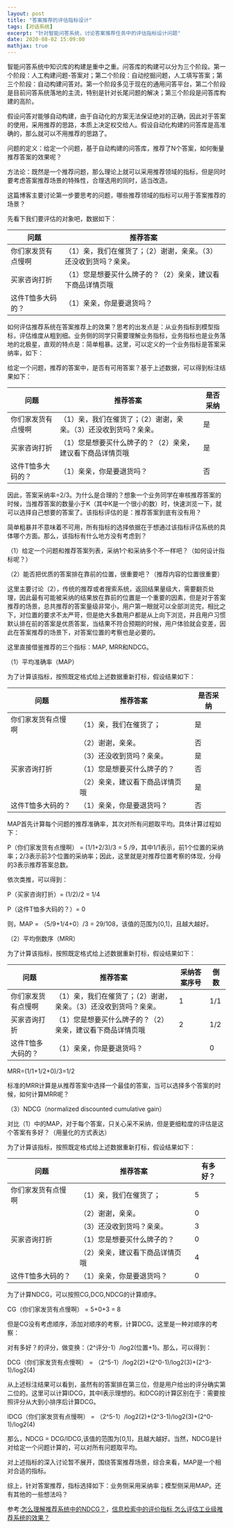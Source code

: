 ```yaml
---
layout: post
title: "答案推荐的评估指标设计"
tags: [对话系统]
excerpt: "针对智能问答系统，讨论答案推荐任务中的评估指标设计问题"
date: 2020-08-02 15:09:00
mathjax: true
---
```


智能问答系统中知识库的构建是重中之重。问答库的构建可以分为三个阶段。第一个阶段：人工构建问题-答案对；第二个阶段：自动挖掘问题，人工填写答案；第三个阶段：自动构建问答对。第一个阶段多见于现在的通用问答平台，第二个阶段是目前问答系统落地的主流，特别是针对长尾问题的解决；第三个阶段是问答库构建的高阶。

假设问答对能够自动构建，由于自动化的方案无法保证绝对的正确，因此对于答案的使用，采用推荐的思路，本质上决定权交给人。假设自动化构建的问答库是高准确的，那么就可以不用推荐的思路了。

问题的定义：给定一个问题，基于自动构建的问答库，推荐了N个答案，如何衡量推荐答案的效果呢？

方法论：既然是一个推荐问题，那么理论上就可以采用推荐领域的指标，但是同时要考虑答案推荐场景的特殊性，合理选用的同时，适当改造。

这篇博客主要讨论第一步要思考的问题，哪些推荐领域的指标可以用于答案推荐的场景？

先看下我们要评估的对象吧，数据如下：

|问题|推荐答案|
|------|------|
|你们家发货有点慢啊|（1）亲，我们在催货了；（2）谢谢，亲亲。（3）还没收到货吗？亲亲。|
|买家咨询打折|（1）您是想要买什么牌子的？（2）亲亲，建议看下商品详情页哦|
|这件T恤多大码的？|（1）亲亲，你是要退货吗？|

如何评估推荐系统在答案推荐上的效果？思考的出发点是：从业务指标到模型指标，评估维度从粗到细。业务侧的同学只需要理解业务指标，业务指标也是业务落地的北极星，直观的特点是：简单粗暴。这里，可以定义的一个业务指标是答案采纳率，如下：

给定一个问题，推荐的答案中，是否有可用答案？基于上述数据，可以得到标注结果如下：

|问题|推荐答案|是否采纳|
|------|------|------|
|你们家发货有点慢啊|（1）亲，我们在催货了；（2）谢谢，亲亲。（3）还没收到货吗？亲亲。|是|
|买家咨询打折|（1）您是想要买什么牌子的？（2）亲亲，建议看下商品详情页哦|是|
|这件T恤多大码的？|（1）亲亲，你是要退货吗？|否|

因此，答案采纳率=2/3。为什么是合理的？想象一个业务同学在审核推荐答案的时候，当推荐答案的数量小于K（其中K是一个很小的数）时，快速浏览一下，就可以选择自己想要的答案了。该指标评估的是：推荐答案到底有没有用？

简单粗暴并不意味着不可用，所有指标的选择依据在于想通过该指标评估系统的具体哪个方面。那么，该指标有什么地方没有考虑到？

（1）给定一个问题和推荐答案列表，采纳1个和采纳多个不一样吧？（如何设计指标呢？）

（2）能否把优质的答案排在靠前的位置，很重要吧？（推荐内容的位置很重要）

这里主要讨论（2），传统的推荐或者搜索系统，返回结果量级大，需要翻页处理，因此最有可能被采纳的结果放在靠前的位置是一个重要的因素，但是对于答案推荐的场景，总共推荐的答案量级非常小，用户第一眼就可以全部浏览完，相比之下，对位置的要求不太严苛，但是绝大多数用户都是从上向下浏览，并且用户习惯默认排在前的答案是优质答案，当结果不符合预期的时候，用户体验就会变差，因此在答案推荐的场景下，对答案位置的考察也是必要的。

这里直接借鉴推荐的三个指标：MAP, MRR和NDCG。

（1）平均准确率（MAP）

为了计算该指标，按照既定格式给上述数据重新打标，假设结果如下：

问题|推荐答案|是否采纳|
|------|------|------|
|你们家发货有点慢啊|（1）亲，我们在催货了；|是|
||（2）谢谢，亲亲。|否|
||（3）还没收到货吗？亲亲。|是|
|买家咨询打折|（1）您是想要买什么牌子的？|否|
||（2）亲亲，建议看下商品详情页哦|是|
|这件T恤多大码的？|（1）亲亲，你是要退货吗？|否|

MAP首先计算每个问题的推荐准确率，其次对所有问题取平均。具体计算过程如下：

P（你们家发货有点慢啊） = (1/1+2/3)/3 = 5 /9，其中1/1表示，前1个位置的采纳率；2/3表示前3个位置的采纳率；因此，这里就是对推荐位置考察的体现，分母的3表示推荐答案总数。

依次类推，可以得到：

P（买家咨询打折）= (1/2)/2  = 1/4

P（这件T恤多大码的？）= 0

则，MAP = （5/9+1/4+0）/3 = 29/108，该值的范围为[0,1]，且越大越好。

（2）平均倒数序（MRR）

为了计算该指标，按照既定格式给上述数据重新打标，假设结果如下：

|问题|推荐答案|采纳答案序号|倒数|
|------|------|------|------|
|你们家发货有点慢啊|（1）亲，我们在催货了；（2）谢谢，亲亲。（3）还没收到货吗？亲亲。|1|1/1|
|买家咨询打折|（1）您是想要买什么牌子的？（2）亲亲，建议看下商品详情页哦|2|1/2|
|这件T恤多大码的？|（1）亲亲，你是要退货吗？||0|

MRR=(1/1+1/2+0)/3=1/2

标准的MRR计算是从推荐答案中选择一个最佳的答案，当可以选择多个答案的时候，如何计算MRR呢？

（3）NDCG（normalized discounted cumulative gain）

对比（1）中的MAP，对于每个答案，只关心采不采纳，但是更细粒度的评估是这个答案有多好？（用量化的方式表达）

为了计算该指标，按照既定格式给上述数据重新打标，假设结果如下：

问题|推荐答案|有多好？|
|------|------|------|
|你们家发货有点慢啊|（1）亲，我们在催货了；|5|
||（2）谢谢，亲亲。|0|
||（3）还没收到货吗？亲亲。|3|
|买家咨询打折|（1）您是想要买什么牌子的？|0|
||（2）亲亲，建议看下商品详情页哦|4|
|这件T恤多大码的？|（1）亲亲，你是要退货吗？|0|

为了计算NDCG，可以按照CG,DCG,NDCG的计算顺序。

CG（你们家发货有点慢啊） = 5+0+3 = 8

但是CG没有考虑顺序，添加对顺序的考察，计算DCG。这里是一种对顺序的考察：

对有多好？的评分，做变换：（2^评分-1）/log2(位置+1)。那么，可以得到：

DCG（你们家发货有点慢啊） = （2^5-1）/log2(2)+(2^0-1)/log2(3)+(2^3-1)/log2(4)

从上述标注结果可以看到，虽然有的答案排在第三位，但是用户给出的评分确实第二位的。这里可以计算IDCG，其中I表示理想的。和DCG的计算区别在于：需要按照评分从大到小排序后计算DCG。

IDCG（你们家发货有点慢啊） = （2^5-1）/log2(2)+(2^3-1)/log2(3)+(2^0-1)/log2(4)

那么，NDCG = DCG/IDCG,该值的范围为[0,1]，且越大越好。当然，NDCG是针对给定一个问题计算的，可以对所有问题取平均。

对上述指标的深入讨论暂不展开，围绕答案推荐场景，综合来看，MAP是一个相对合适的指标。

综上，针对答案推荐，指标选择如下：业务侧采用采纳率；模型侧采用MAP。还有其他的一些想法吗？

参考:[怎么理解推荐系统中的NDCG？](http://sofasofa.io/forum_main_post.php?postid=1002561)，[信息检索中的评价指标](https://www.cnblogs.com/ywl925/archive/2013/08/16/3262209.html),[怎么评估工业级推荐系统的效果？](https://www.infoq.cn/article/Hz_w4DA4RdeBvdBVVfbX)




